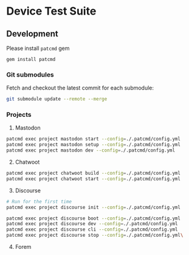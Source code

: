 # Device Test Suite

## Development

Please install `patcmd` gem

```
gem install patcmd
```

### Git submodules

Fetch and checkout the latest commit for each submodule:

```bash
git submodule update --remote --merge
```

### Projects

1. Mastodon

```bash
patcmd exec project mastodon start --config=./.patcmd/config.yml
patcmd exec project mastodon setup --config=./.patcmd/config.yml
patcmd exec project mastodon dev --config=./.patcmd/config.yml
```

2. Chatwoot

```bash
patcmd exec project chatwoot build --config=./.patcmd/config.yml
patcmd exec project chatwoot start --config=./.patcmd/config.yml
```

3. Discourse

```bash
# Run for the first time
patcmd exec project discourse init --config=./.patcmd/config.yml

patcmd exec project discourse boot --config=./.patcmd/config.yml
patcmd exec project discourse dev --config=./.patcmd/config.yml
patcmd exec project discourse cli --config=./.patcmd/config.yml
patcmd exec project discourse stop --config=./.patcmd/config.yml\
```

4. Forem

```bash

```
